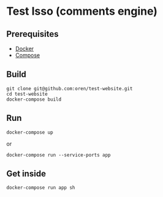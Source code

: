 # Test Isso (comments engine)

## Prerequisites

* [Docker](https://docs.docker.com/installation)
* [Compose](https://docs.docker.com/compose/install)

## Build

    git clone git@github.com:oren/test-website.git
    cd test-website
    docker-compose build

## Run

    docker-compose up

or

    docker-compose run --service-ports app

## Get inside

    docker-compose run app sh
